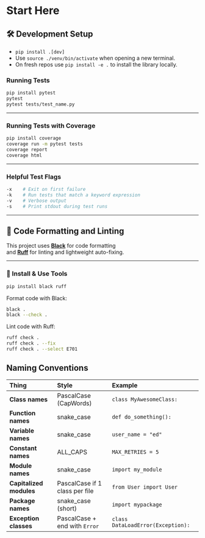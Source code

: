 # Start Here

## 🛠️ Development Setup
- `pip install .[dev]`
- Use `source ./venv/bin/activate` when opening a new terminal.
- On fresh repos use `pip install -e .` to install the library locally.


### Running Tests

```bash
pip install pytest
pytest
pytest tests/test_name.py
```

---

### Running Tests with Coverage

```bash
pip install coverage
coverage run -m pytest tests
coverage report
coverage html
```

---

### Helpful Test Flags

```bash
-x    # Exit on first failure
-k    # Run tests that match a keyword expression
-v    # Verbose output
-s    # Print stdout during test runs
```

---

## 🎨 Code Formatting and Linting

This project uses [**Black**](https://github.com/psf/black) for code formatting  
and [**Ruff**](https://github.com/astral-sh/ruff) for linting and lightweight auto-fixing.

---

### 🔧 Install & Use Tools

```bash
pip install black ruff
```

Format code with Black:

```bash
black .
black --check .
```

Lint code with Ruff:

```bash
ruff check .
ruff check . --fix
ruff check . --select E701
```

## Naming Conventions

| Thing                   | Style                          | Example                           |
| :---------------------- | :----------------------------- | :-------------------------------- |
| **Class names**         | PascalCase (CapWords)          | `class MyAwesomeClass:`           |
| **Function names**      | snake\_case                    | `def do_something():`             |
| **Variable names**      | snake\_case                    | `user_name = "ed"`                |
| **Constant names**      | ALL\_CAPS                      | `MAX_RETRIES = 5`                 |
| **Module names**        | snake\_case                    | `import my_module`                |
| **Capitalized modules** | PascalCase if 1 class per file | `from User import User`           |
| **Package names**       | snake\_case (short)            | `import mypackage`                |
| **Exception classes**   | PascalCase + end with `Error`  | `class DataLoadError(Exception):` |
